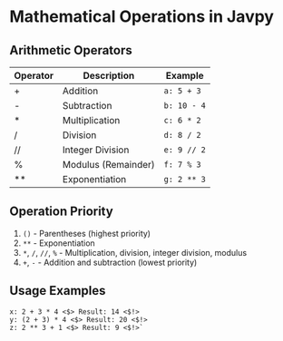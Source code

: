 # Mathematical Operations in Javpy

## Arithmetic Operators

| Operator | Description | Example |
|----------|-------------|---------|
| + | Addition | `a: 5 + 3` |
| - | Subtraction | `b: 10 - 4` |
| * | Multiplication | `c: 6 * 2` |
| / | Division | `d: 8 / 2` |
| // | Integer Division | `e: 9 // 2` |
| % | Modulus (Remainder) | `f: 7 % 3` |
| ** | Exponentiation | `g: 2 ** 3` |

## Operation Priority

1. `()` - Parentheses (highest priority)
2. `**` - Exponentiation
3. `*`, `/`, `//`, `%` - Multiplication, division, integer division, modulus
4. `+`, `-` - Addition and subtraction (lowest priority)

## Usage Examples

```
x: 2 + 3 * 4 <$> Result: 14 <$!>
y: (2 + 3) * 4 <$> Result: 20 <$!>
z: 2 ** 3 + 1 <$> Result: 9 <$!>`
```